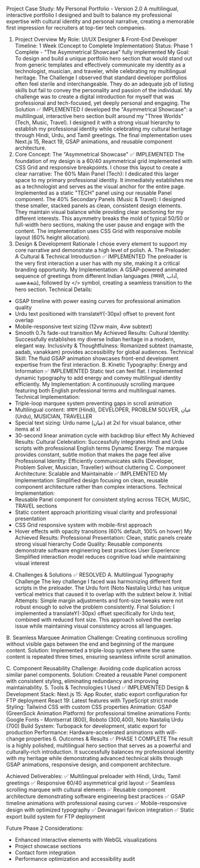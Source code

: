 Project Case Study: My Personal Portfolio - Version 2.0
A multilingual, interactive portfolio I designed and built to balance my professional expertise with cultural identity and personal narrative, creating a memorable first impression for recruiters at top-tier tech companies.
1. Project Overview
My Role: UI/UX Designer & Front-End Developer
Timeline: 1 Week (Concept to Complete Implementation)
Status: Phase 1 Complete - "The Asymmetrical Showcase" fully implemented
My Goal: To design and build a unique portfolio hero section that would stand out from generic templates and effectively communicate my identity as a technologist, musician, and traveler, while celebrating my multilingual heritage.
The Challenge
I observed that standard developer portfolios often feel sterile and interchangeable. They do an adequate job of listing skills but fail to convey the personality and passion of the individual. My challenge was to create a digital introduction for myself that was professional and tech-focused, yet deeply personal and engaging.
The Solution ✅ IMPLEMENTED
I developed the "Asymmetrical Showcase": a multilingual, interactive hero section built around my "Three Worlds" (Tech, Music, Travel). I designed it with a strong visual hierarchy to establish my professional identity while celebrating my cultural heritage through Hindi, Urdu, and Tamil greetings. The final implementation uses Next.js 15, React 19, GSAP animations, and reusable component architecture.
2. Core Concept: The "Asymmetrical Showcase" ✅ IMPLEMENTED
The foundation of my design is a 60/40 asymmetrical grid implemented with CSS Grid and responsive breakpoints. I chose this layout to create a clear narrative:
The 60% Main Panel (Tech): I dedicated this larger space to my primary professional identity. It immediately establishes me as a technologist and serves as the visual anchor for the entire page. Implemented as a static "TECH" panel using our reusable Panel component.
The 40% Secondary Panels (Music & Travel): I designed these smaller, stacked panels as clean, consistent design elements. They maintain visual balance while providing clear sectioning for my different interests.
This asymmetry breaks the mold of typical 50/50 or full-width hero sections, making the user pause and engage with the content. The implementation uses CSS Grid with responsive mobile layout (60% height allocation).
3. Design & Development Rationale
I chose every element to support my core narrative and demonstrate a high level of polish.
A. The Preloader: A Cultural & Technical Introduction ✅ IMPLEMENTED
The preloader is the very first interaction a user has with my site, making it a critical branding opportunity.
My Implementation: A GSAP-powered animated sequence of greetings from different Indian languages (नमस्ते, آداب, வணக்கம்), followed by </> symbol, creating a seamless transition to the hero section.
Technical Details:
- GSAP timeline with power easing curves for professional animation quality
- Urdu text positioned with translateY(-30px) offset to prevent font overlap
- Mobile-responsive text sizing (12vw main, 4vw subtext)
- Smooth 0.7s fade-out transition
My Achieved Results:
Cultural Identity: Successfully establishes my diverse Indian heritage in a modern, elegant way.
Inclusivity & Thoughtfulness: Romanized subtext (namaste, aadab, vanakkam) provides accessibility for global audiences.
Technical Skill: The fluid GSAP animation showcases front-end development expertise from the first interaction.
B. Kinetic Typography: Energy and Information ✅ IMPLEMENTED
Static text can feel flat. I implemented dynamic typography to add energy and convey multilingual identity efficiently.
My Implementation: A continuously scrolling marquee featuring both English professional terms and multilingual names.
Technical Implementation:
- Triple-loop marquee system preventing gaps in scroll animation
- Multilingual content: अयान (Hindi), DEVELOPER, PROBLEM SOLVER, عیان (Urdu), MUSICIAN, TRAVELLER
- Special text sizing: Urdu name (عیان) at 2xl for visual balance, other items at xl
- 30-second linear animation cycle with backdrop blur effect
My Achieved Results:
Cultural Celebration: Successfully integrates Hindi and Urdu scripts with professional English terms
Dynamic Energy: The marquee provides constant, subtle motion that makes the page feel alive
Professional Identity: Efficiently communicates skills (Developer, Problem Solver, Musician, Traveller) without cluttering
C. Component Architecture: Scalable and Maintainable ✅ IMPLEMENTED
My Implementation: Simplified design focusing on clean, reusable component architecture rather than complex interactions.
Technical Implementation:
- Reusable Panel component for consistent styling across TECH, MUSIC, TRAVEL sections
- Static content approach prioritizing visual clarity and professional presentation
- CSS Grid responsive system with mobile-first approach
- Hover effects with opacity transitions (60% default, 100% on hover)
My Achieved Results:
Professional Presentation: Clean, static panels create strong visual hierarchy
Code Quality: Reusable components demonstrate software engineering best practices
User Experience: Simplified interaction model reduces cognitive load while maintaining visual interest
4. Challenges & Solutions ✅ RESOLVED
A. Multilingual Typography Challenge
The key challenge I faced was harmonizing different font scripts in the preloader. The Urdu font (Noto Nastaliq Urdu) has unique vertical metrics that caused it to overlap with the subtext below it.
Initial Attempts: Simple margin adjustments and font-size tweaks were not robust enough to solve the problem consistently.
Final Solution: I implemented a translateY(-30px) offset specifically for Urdu text, combined with reduced font size. This approach solved the overlap issue while maintaining visual consistency across all languages.

B. Seamless Marquee Animation
Challenge: Creating continuous scrolling without visible gaps between the end and beginning of the marquee content.
Solution: Implemented a triple-loop system where the same content is repeated three times, ensuring seamless infinite scroll animation.

C. Component Reusability
Challenge: Avoiding code duplication across similar panel components.
Solution: Created a reusable Panel component with consistent styling, eliminating redundancy and improving maintainability.
5. Tools & Technologies I Used ✅ IMPLEMENTED
Design & Development Stack:
Next.js 15: App Router, static export configuration for FTP deployment
React 19: Latest features with TypeScript strict mode
Styling: Tailwind CSS with custom CSS properties
Animation: GSAP (GreenSock Animation Platform) for professional timeline animations
Fonts: Google Fonts - Montserrat (800), Roboto (300,400), Noto Nastaliq Urdu (700)
Build System: Turbopack for development, static export for production
Performance: Hardware-accelerated animations with will-change properties
6. Outcomes & Results ✅ PHASE 1 COMPLETE
The result is a highly polished, multilingual hero section that serves as a powerful and culturally-rich introduction. It successfully balances my professional identity with my heritage while demonstrating advanced technical skills through GSAP animations, responsive design, and component architecture.

Achieved Deliverables:
✅ Multilingual preloader with Hindi, Urdu, Tamil greetings
✅ Responsive 60/40 asymmetrical grid layout
✅ Seamless scrolling marquee with cultural elements
✅ Reusable component architecture demonstrating software engineering best practices
✅ GSAP timeline animations with professional easing curves
✅ Mobile-responsive design with optimized typography
✅ Devanagari favicon integration
✅ Static export build system for FTP deployment

Future Phase 2 Considerations:
- Enhanced interactive elements with WebGL visualizations
- Project showcase sections
- Contact form integration
- Performance optimization and accessibility audit
